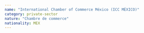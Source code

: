 ```yaml
---
name: "International Chamber of Commerce México (ICC MÉXICO)"
category: private-sector
nature: "Chambre de commerce"
nationality: MEX
---
```

